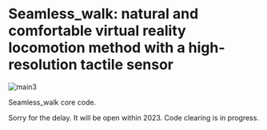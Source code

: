 # Seamless_walk: natural and comfortable virtual reality locomotion method with a high-resolution tactile sensor
![main3](https://github.com/jjyunho/Seamless_walk/assets/45073361/73426574-5d77-4edb-8113-461de69bf8c7)


Seamless_walk core code.

Sorry for the delay.
It will be open within 2023. 
Code clearing is in progress.
